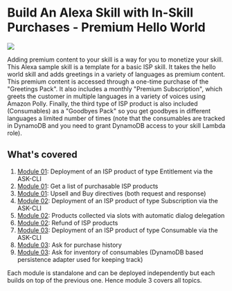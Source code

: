 # Build An Alexa Skill with In-Skill Purchases - Premium Hello World
<img src="https://m.media-amazon.com/images/G/01/mobile-apps/dex/alexa/alexa-skills-kit/tutorials/fact/header._TTH_.png" />

Adding premium content to your skill is a way for you to monetize your skill.  This Alexa sample skill is a template for a basic ISP skill. It takes the hello world skill and adds greetings in a variety of languages as premium content. This premium content is accessed through a one-time purchase of the "Greetings Pack". It also includes a monthly "Premium Subscription", which greets the customer in multiple languages in a variety of voices using Amazon Polly. Finally, the third type of ISP product is also included (Consumables) as a "Goodbyes Pack" so you get goodbyes in different languages a limited number of times (note that the consumables are tracked in DynamoDB and you need to grant DynamoDB access to your skill Lambda role).

## What's covered
1. [Module 01](./01): Deployment of an ISP product of type Entitlement via the ASK-CLI
2. [Module 01](./01): Get a list of purchasable ISP products
3. [Module 01](./01): Upsell and Buy directives (both request and response)
4. [Module 02](./02): Deployment of an ISP product of type Subscription via the ASK-CLI
5. [Module 02](./02): Products collected via slots with automatic dialog delegation
6. [Module 02](./02): Refund of ISP products
7. [Module 03](./03): Deployment of an ISP product of type Consumable via the ASK-CLI
8. [Module 03](./03): Ask for purchase history
9. [Module 03](./03): Ask for inventory of consumables (DynamoDB based persistence adapter used for keeping track)

Each module is standalone and can be deployed independently but each builds on top of the previous one. Hence module 3 covers all topics.